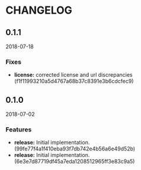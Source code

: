# CHANGELOG

<!--- next entry here -->

## 0.1.1
2018-07-18

### Fixes

- **license:** corrected license and url discrepancies (f1f11993210a5d4767a68b37c8391e3b6cdcfec9)

## 0.1.0
2018-07-02

### Features

- **release:** Initial implementation. (99fe77f4a1f410eba93f7db742e4b56a6e49d52b)
- **release:** Initial implementation. (6e3e7d87719df45a7eda1208512965ff3e83c9a5)


